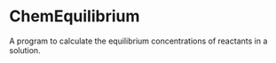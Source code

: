 # ChemEquilibrium
A program to calculate the equilibrium concentrations of reactants in a solution.
